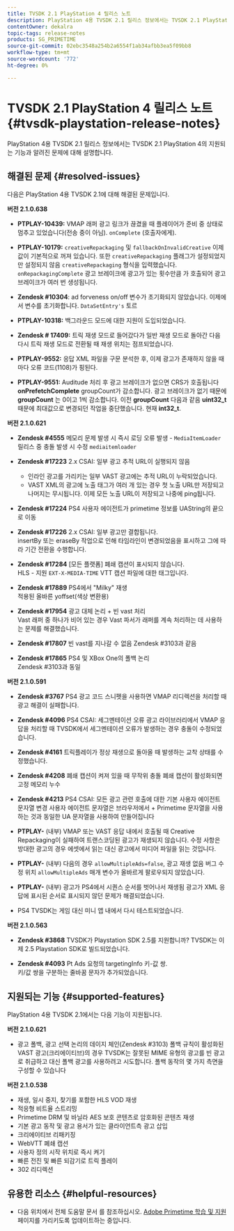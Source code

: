 ```yaml
---
title: TVSDK 2.1 PlayStation 4 릴리스 노트
description: PlayStation 4용 TVSDK 2.1 릴리스 정보에서는 TVSDK 2.1 PlayStation 4의 지원되는 기능과 알려진 문제에 대해 설명합니다.
contentOwner: dekalra
topic-tags: release-notes
products: SG_PRIMETIME
source-git-commit: 02ebc3548a254b2a6554f1ab34afbb3ea5f09bb8
workflow-type: tm+mt
source-wordcount: '772'
ht-degree: 0%

---
```


# TVSDK 2.1 PlayStation 4 릴리스 노트 {#tvsdk-playstation-release-notes}

PlayStation 4용 TVSDK 2.1 릴리스 정보에서는 TVSDK 2.1 PlayStation 4의 지원되는 기능과 알려진 문제에 대해 설명합니다.

## 해결된 문제 {#resolved-issues}

다음은 PlayStation 4용 TVSDK 2.1에 대해 해결된 문제입니다.

**버전 2.1.0.638**

* **PTPLAY-10439:**
VMAP 래퍼 광고 링크가 끊겼을 때 플레이어가 준비 중 상태로 멈추고 있었습니다(전송 중이 아님). `onComplete` (호출자에게).

* **PTPLAY-10179:**
  `creativeRepackaging` 및 `fallbackOnInvalidCreative` 이제 값이 기본적으로 꺼져 있습니다. 또한 `creativeRepackaging` 플래그가 설정되었지만 설정되지 않음 `creativeRepackaging` 형식을 입력했습니다. `onRepackagingComplete` 광고 브레이크에 광고가 있는 횟수만큼 가 호출되어 광고 브레이크가 여러 번 생성됩니다.

* **Zendesk #10304**: ad forveness on/off 변수가 초기화되지 않았습니다. 이제에서 변수를 초기화합니다. `DataSetEntry's` 토르

* **PTPLAY-10318:**
백그라운드 모드에 대한 지원이 도입되었습니다.
* **Zendesk # 17409:**
트릭 재생 모드로 들어갔다가 일반 재생 모드로 돌아간 다음 다시 트릭 재생 모드로 전환될 때 재생 위치는 점프되었습니다.
* **PTPLAY-9552:**
응답 XML 파일을 구문 분석한 후, 이제 광고가 존재하지 않을 때마다 오류 코드(1108)가 핑된다.
* **PTPLAY-9551:**
Auditude 처리 후 광고 브레이크가 없으면 CRS가 호출됩니다 **onPrefetchComplete** groupCount가 감소합니다. 광고 브레이크가 없기 때문에 **groupCount** 는 0이고 1씩 감소합니다. 이전 **groupCount** 다음과 같음 **uint32_t** 때문에 최대값으로 변경되던 작업을 중단했습니다. 현재 **int32_t**.

**버전 2.1.0.621**

* **Zendesk #4555**
메모리 문제 발생 시 즉시 로딩 오류 발생 - `MediaItemLoader` 릴리스 중 충돌 발생 시 수정 `mediaitemloader`

* **Zendesk #17223**
2.x CSAI: 일부 광고 추적 URL이 실행되지 않음
   * 인라인 광고를 가리키는 일부 VAST 광고에는 추적 URL이 누락되었습니다.
   * VAST XML의 광고에 노출 태그가 여러 개 있는 경우 첫 노출 URL만 저장되고 나머지는 무시됩니다. 이제 모든 노출 URL이 저장되고 나중에 ping됩니다.
* **Zendesk #17224**
PS4 사용자 에이전트가 primetime 정보를 UAString의 끝으로 이동
* **Zendesk #17226**
2.x CSAI: 일부 광고만 결합됩니다.\
  insertBy 또는 eraseBy 작업으로 인해 타임라인이 변경되었음을 표시하고 그에 따라 기간 전환을 수행합니다.

* **Zendesk #17284**
  [모든 플랫폼] 폐쇄 캡션이 표시되지 않습니다.\
  HLS - 지원 `EXT-X-MEDIA-TIME` VTT 캡션 파일에 대한 태그입니다.

* **Zendesk #17889**
PS4에서 &quot;Milky&quot; 재생\
  적용된 올바른 yoffset(색상 변환용)

* **Zendesk #17954**
광고 대체 논리 + 빈 vast 처리\
  Vast 래퍼 중 하나가 비어 있는 경우 Vast 파서가 래퍼를 계속 처리하는 데 사용하는 문제를 해결했습니다.

* **Zendesk #17807**
빈 vast를 지나갈 수 없음 Zendesk #3103과 같음

* **Zendesk #17865**
PS4 및 XBox One의 폴백 논리\
  Zendesk #3103과 동일

**버전 2.1.0.591**

* **Zendesk #3767**
PS4 광고 코드 스니펫을 사용하면 VMAP 리디렉션을 처리할 때 광고 해결이 실패합니다.
* **Zendesk #4096**
PS4 CSAI: 세그멘테이션 오류 광고 라이브러리에서 VMAP 응답을 처리할 때 TVSDK에서 세그멘테이션 오류가 발생하는 경우 충돌이 수정되었습니다.

* **Zendesk #4161**
트릭플레이가 정상 재생으로 돌아올 때 발생하는 교착 상태를 수정했습니다.

* **Zendesk #4208**
폐쇄 캡션이 켜져 있을 때 무작위 충돌 폐쇄 캡션이 활성화되면 고정 메모리 누수

* **Zendesk #4213**
PS4 CSAI: 모든 광고 관련 호출에 대한 기본 사용자 에이전트 문자열 변경 사용자 에이전트 문자열은 브라우저에서 + Primetime 문자열을 사용하는 것과 동일한 UA 문자열을 사용하여 만들어집니다

* **PTPLAY-** (내부) VMAP 또는 VAST 응답 내에서 호출될 때 Creative Repackaging이 실패하여 트랜스코딩된 광고가 재생되지 않습니다. 수정 사항은 방대한 광고의 경우 에셋에서 읽는 대신 광고에서 미디어 파일을 읽는 것입니다.

* **PTPLAY-** (내부) 다음의 경우 `allowMultipleAds=false`, 광고 재생 없음 버그 수정 위치 `allowMultipleAds` 매개 변수가 올바르게 팔로우되지 않았습니다.

* **PTPLAY-** (내부) 광고가 PS4에서 시퀀스 순서를 벗어나서 재생됨 광고가 XML 응답에 표시된 순서로 표시되지 않던 문제가 해결되었습니다.

* PS4 TVSDK는 게임 대신 미니 앱 내에서 다시 테스트되었습니다.

**버전 2.1.0.563**

* **Zendesk #3868**
TVSDK가 Playstation SDK 2.5를 지원합니까? TVSDK는 이제 2.5 Playstation SDK로 빌드되었습니다.

* **Zendesk #4093**
Pt Ads 요청의 targetingInfo 키-값 쌍.\
  키/값 쌍을 구분하는 줄바꿈 문자가 추가되었습니다.

## 지원되는 기능 {#supported-features}

PlayStation 4용 TVSDK 2.1에서는 다음 기능이 지원됩니다.

**버전 2.1.0.621**

* 광고 폴백, 광고 선택 논리의 데이지 체인(Zendesk #3103) 폴백 규칙이 활성화된 VAST 광고(크리에이티브)의 경우 TVSDK는 잘못된 MIME 유형의 광고를 빈 광고로 취급하고 대신 폴백 광고를 사용하려고 시도합니다. 폴백 동작의 몇 가지 측면을 구성할 수 있습니다

**버전 2.1.0.538**

* 재생, 일시 중지, 찾기를 포함한 HLS VOD 재생
* 적응형 비트율 스트리밍
* Primetime DRM 및 바닐라 AES 보호 콘텐츠로 암호화된 콘텐츠 재생
* 기본 광고 동작 및 광고 용서가 있는 클라이언트측 광고 삽입
* 크리에이티브 리패키징
* WebVTT 폐쇄 캡션
* 사용자 정의 시작 위치로 즉시 켜기
* 빠른 전진 및 빠른 되감기로 트릭 플레이
* 302 리디렉션

## 유용한 리소스 {#helpful-resources}

* 다음 위치에서 전체 도움말 문서 를 참조하십시오. [Adobe Primetime 학습 및 지원](https://experienceleague.adobe.com/docs/primetime.html) 페이지를 가리키도록 업데이트하는 중입니다.
